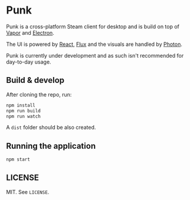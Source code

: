 # Punk

Punk is a cross-platform Steam client for desktop and is build on top of [Vapor](https://github.com/scholtzm/vapor) and [Electron](http://electron.atom.io/).

The UI is powered by [React](https://facebook.github.io/react/), [Flux](https://facebook.github.io/flux/) and the visuals are handled by [Photon](http://photonkit.com/).

Punk is currently under development and as such isn't recommended for day-to-day usage.

## Build & develop

After cloning the repo, run:

```sh
npm install
npm run build
npm run watch
```

A `dist` folder should be also created.

## Running the application

```sh
npm start
```

## LICENSE

MIT. See `LICENSE`.
